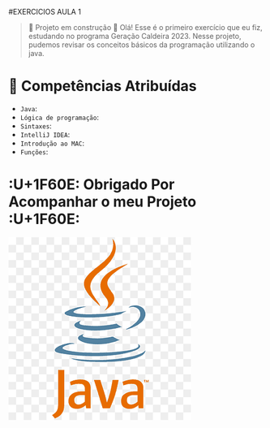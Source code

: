 #EXERCICIOS AULA 1
> :construction: Projeto em construção :construction:
Olá! Esse é o primeiro exercício que eu fiz, estudando no programa Geração Caldeira 2023.
Nesse projeto, pudemos revisar os conceitos básicos da programação utilizando o java.

# :hammer: Competências Atribuídas

- `Java`: 
- `Lógica de programação`: 
- `Sintaxes`: 
- `IntelliJ IDEA`: 
- `Introdução ao MAC`:
- `Funções`:

# :U+1F60E: Obrigado Por Acompanhar o meu Projeto :U+1F60E:

<img src="java.png">